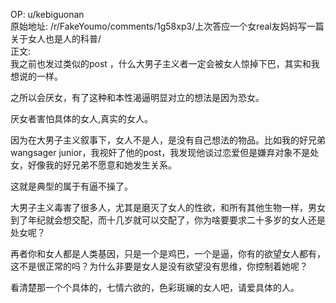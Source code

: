
OP: u/kebiguonan  
原始地址: /r/FakeYoumo/comments/1g58xp3/上次答应一个女real友妈妈写一篇关于女人也是人的科普/  
正文:  
我之前也发过类似的post ，什么大男子主义者一定会被女人惊掉下巴，其实和我想说的一样。

之所以会厌女，有了这种和本性渴逼明显对立的想法是因为恐女。

厌女者害怕具体的女人,真实的女人。

因为在大男子主义叙事下，女人不是人，是没有自己想法的物品。比如我的好兄弟wangsager junior，我视奸了他的post，我发现他谈过恋爱但是嫌弃对象不是处女，好像我的好兄弟不愿意和她发生关系。

这就是典型的属于有逼不操了。

大男子主义毒害了很多人，尤其是磨灭了女人的性欲，和所有其他生物一样，男女到了年纪就会想交配，而十几岁就可以交配了，你为啥要要求二十多岁的女人还是处女呢？

再者你和女人都是人类基因，只是一个是鸡巴，一个是逼，你有的欲望女人都有，这不是很正常的吗？为什么非要是女人是没有欲望没有思维，你控制着她呢？

看清楚那一个个具体的，七情六欲的，色彩斑斓的女人吧，请爱具体的人。


